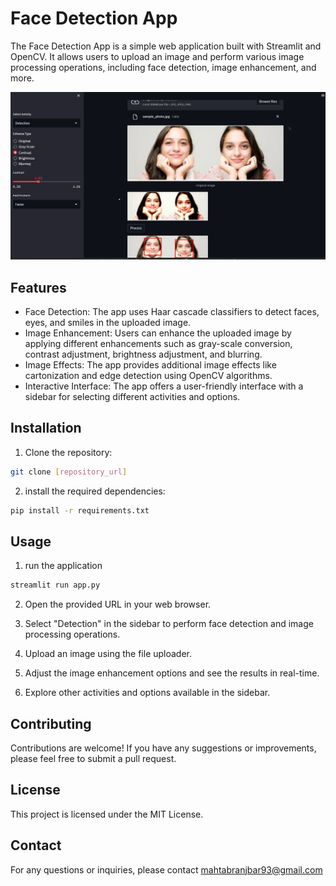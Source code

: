 # Face Detection App

The Face Detection App is a simple web application built with Streamlit and OpenCV. It allows users to upload an image and perform various image processing operations, including face detection, image enhancement, and more.

![App demo](./app_demo.png)   


## Features

- Face Detection: The app uses Haar cascade classifiers to detect faces, eyes, and smiles in the uploaded image.
- Image Enhancement: Users can enhance the uploaded image by applying different enhancements such as gray-scale conversion, contrast adjustment, brightness adjustment, and blurring.
- Image Effects: The app provides additional image effects like cartonization and edge detection using OpenCV algorithms.
- Interactive Interface: The app offers a user-friendly interface with a sidebar for selecting different activities and options.

## Installation

1. Clone the repository:

```bash
git clone [repository_url]
```
2. install the required dependencies:

```bash
pip install -r requirements.txt
```

## Usage
1. run the application

```bash
streamlit run app.py
```

2. Open the provided URL in your web browser.

3. Select "Detection" in the sidebar to perform face detection and image processing operations.

4. Upload an image using the file uploader.

5. Adjust the image enhancement options and see the results in real-time.

6. Explore other activities and options available in the sidebar.


## Contributing
Contributions are welcome! If you have any suggestions or improvements, please feel free to submit a pull request.

## License
This project is licensed under the MIT License.

## Contact
For any questions or inquiries, please contact mahtabranjbar93@gmail.com


